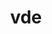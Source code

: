 ---
title: "vde"
layout: cache
categories: [package, develop-2025-07-13]
meta: {"compilers": ["apple-clang@17.0.0"], "num_specs": 1, "num_specs_by_stack": {"developer-tools-darwin": 1, "root": 1}, "oss": ["sequoia"], "platforms": ["darwin"], "stacks": ["developer-tools-darwin", "root"], "targets": ["aarch64"], "versions": ["2.3.3"]}
spec_details: [{"compiler": "apple-clang@17.0.0", "hash": "lb6ksmsnoyhzpgzrploqza5uxpvihcj7", "os": "sequoia", "platform": "darwin", "size": "-", "stacks": ["developer-tools-darwin", "root"], "target": "aarch64", "variants": ["build_system=autotools"], "versions": ["2.3.3"]}]
---
